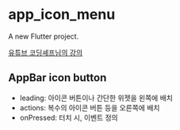 # app_icon_menu

A new Flutter project.

[유튜브 코딩셰프님의 강의](https://youtu.be/ze0t5gWKBvE)


## AppBar icon button

- leading: 아이콘 버튼이나 간단한 위젯을 왼쪽에 배치 
- actions: 복수의 아이콘 버튼 등을 오른쪽에 배치
- onPressed: 터치 시, 이벤트 정의
